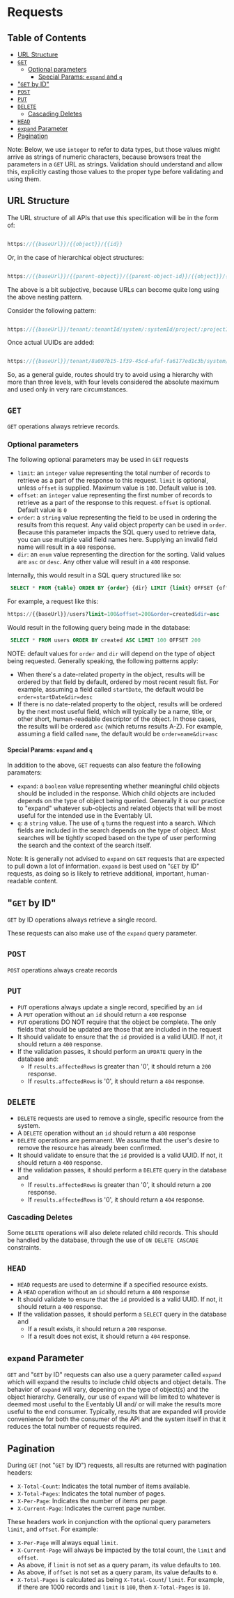 # Requests

## Table of Contents

- [URL Structure](#url-structure)
- [`GET`](#get)
  - [Optional parameters](#optional-parameters)
    - [Special Params: `expand` and `q`](#special-params-expand-and-q)
- ["`GET` by ID"](#get-by-id)
- [`POST`](#post)
- [`PUT`](#put)
- [`DELETE`](#delete)
  - [Cascading Deletes](#cascading-deletes)
- [`HEAD`](#head)
- [`expand` Parameter](#expand-parameter)
- [Pagination](#pagination)

Note: Below, we use `integer` to refer to data types, but those values might arrive as strings of numeric characters, because browsers treat the parameters in a `GET` URL as strings. Validation should understand and allow this, explicitly casting those values to the proper type before validating and using them.

## URL Structure

The URL structure of all APIs that use this specification will be in the form of:

```javascript

https://{{baseUrl}}/{{object}}/{{id}}

```

Or, in the case of hierarchical object structures:

```javascript

https://{{baseUrl}}/{{parent-object}}/{{parent-object-id}}/{{object}}/{{id}}

```

The above is a bit subjective, because URLs can become quite long using the above nesting pattern.

Consider the following pattern:

```javascript

https://{{baseUrl}}/tenant/:tenantId/system/:systemId/project/:projectId/issues/:issueId/comment/:commentId

```

Once actual UUIDs are added:

```javascript

https://{{baseUrl}}/tenant/8a007b15-1f39-45cd-afaf-fa6177ed1c3b/system/b3f022a4-2970-4840-b9bb-3d14709c9d2a/project/af6c1308-613f-40ff-9133-a6b993249c8/issues/3f16dca9-870e-4692-be2a-ea6d883b9dfd/comment/c0b2c9df-1df8-4b7c-bb1e-3e449ce746af

```

So, as a general guide, routes should try to avoid using a hierarchy with more than three levels, with four levels
considered the absolute maximum and used only in very rare circumstances.

## `GET`

`GET` operations always retrieve records.

### Optional parameters

The following optional parameters may be used in `GET` requests

- `limit`: an `integer` value representing the total number of records to retrieve as a part of the response to
  this request. `limit` is optional, unless `offset` is supplied. Maximum value is `100`. Default value is `100`.
- `offset`: an `integer` value representing the first number of records to retrieve as a part of the response to
  this request. `offset` is optional. Default value is `0`
- `order`: a `string` value representing the field to be used in ordering the results from this request. Any valid
  object property can be used in `order`. Because this parameter impacts the SQL query used to retrieve data, you
  can use multiple valid field names here. Supplying an invalid field name will result in a `400` response.
- `dir`: an `enum` value representing the direction for the sorting. Valid values are `asc` or `desc`. Any other
  value will result in a `400` response.

Internally, this would result in a SQL query structured like so:

```SQL
 SELECT * FROM {table} ORDER BY {order} {dir} LIMIT {limit} OFFSET {offset}
```

For example, a request like this:

```SQL
https://{{baseUrl}}/users?limit=100&offset=200&order=created&dir=asc
```

Would result in the following query being made in the database:

```sql
 SELECT * FROM users ORDER BY created ASC LIMIT 100 OFFSET 200

```

NOTE: default values for `order` and `dir` will depend on the type of object being requested. Generally speaking, the following patterns apply:

- When there's a date-related property in the object, results will be ordered by that field by default, ordered by most recent result fist. For example, assuming a field called `startDate`, the default would be `order=startDate&dir=desc`
- If there is no date-related property to the object, results will be ordered by the next most useful field, which will typically be a name, title, or other short, human-readable descriptor of the object. In those cases, the results will be ordered `asc` (which returns results A-Z). For example, assuming a field called `name`, the default would be `order=name&dir=asc`

#### Special Params: `expand` and `q`

In addition to the above, `GET` requests can also feature the following paramaters:

- `expand`: a `boolean` value representing whether meaningful child objects should be included in the response.
  Which child objects are included depends on the type of object being queried. Generally it is our practice to
  "expand" whatever sub-objects and related objects that will be most useful for the intended use in the
  Eventably UI.
- `q`: a `string` value. The use of `q` turns the request into a search. Which fields are included in the search
  depends on the type of object. Most searches will be tightly scoped based on the type of user performing the
  search and the context of the search itself.

Note: It is generally not advised to `expand` on `GET` requests that are expected to pull down a lot of
information. `expand` is best used on "`GET` by ID" requests, as doing so is likely to retrieve additional,
important, human-readable content.

## "`GET` by ID"

`GET` by ID operations always retrieve a single record.

These requests can also make use of the `expand` query parameter.

## `POST`

`POST` operations always create records

## `PUT`

- `PUT` operations always update a single record, specified by an `id`
- A `PUT` operation without an `id` should return a `400` response
- `PUT` operations DO NOT require that the object be complete. The only fields that should be updated are those
  that are included in the request
- It should validate to ensure that the `id` provided is a valid UUID. If not, it should return a `400` response.
- If the validation passes, it should perform an `UPDATE` query in the database and:
  - If `results.affectedRows` is greater than '0', it should return a `200` response.  
  - If `results.affectedRows` is '0', it should return a `404` response.

## `DELETE`

- `DELETE` requests are used to remove a single, specific resource from the system.
- A `DELETE` operation without an `id` should return a `400` response
- `DELETE` operations are permanent. We assume that the user's desire to remove the resource has already been confirmed.
- It should validate to ensure that the `id` provided is a valid UUID. If not, it should return a `400` response.
- If the validation passes, it should perform a `DELETE` query in the database and
  - If `results.affectedRows` is greater than '0', it should return a `200` response.  
  - If `results.affectedRows` is '0', it should return a `404` response.

### Cascading Deletes

Some `DELETE` operations will also delete related child records. This should be handled by the database, through
the use of `ON DELETE CASCADE` constraints.

## `HEAD`

- `HEAD` requests are used to determine if a specified resource exists.  
- A `HEAD` operation without an `id` should return a `400` response
- It should validate to ensure that the `id` provided is a valid UUID. If not, it should return a `400` response.
- If the validation passes, it should perform a `SELECT` query in the database and
  - If a result exists, it should return a `200` response.  
  - If a result does not exist, it should return a `404` response.

## `expand` Parameter

`GET` and "`GET` by ID" requests can also use a query parameter called `expand` which will expand the results to
include child objects and object details. The behavior of `expand` will vary, depening on the type of object(s)
and the object hierarchy. Generally, our use of `expand` will be limited to whatever is deemed most useful to the
Eventably UI and/ or will make the results more useful to the end consumer. Typically, results that are expanded
will provide convenience for both the consumer of the API and the system itself in that it reduces the total
number of requests required.

## Pagination

During `GET` (not "`GET` by ID") requests, all results are returned with pagination headers:

- `X-Total-Count`: Indicates the total number of items available.
- `X-Total-Pages`: Indicates the total number of pages.
- `X-Per-Page`: Indicates the number of items per page.
- `X-Current-Page`: Indicates the current page number.

These headers work in conjunction with the optional query parameters `limit`, and `offset`. For example:

- `X-Per-Page` will always equal `limit`.
- `X-Current-Page` will always be impacted by the total count, the `limit` and `offset`.
- As above, if `limit` is not set as a query param, its value defaults to `100`.
- As above, if `offset` is not set as a query param, its value defaults to `0`.
- `X-Total-Pages` is calculated as being `X-Total-Count`/ `limit`. For example, if there are 1000 records and
  `limit` is `100`, then `X-Total-Pages` is `10`.
